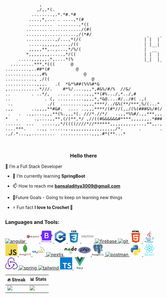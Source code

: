 <div style="display: flex; align-items: f;">
  <pre>
             ,                           
            ,/,,*(.                      
          ........,.*.*#.*#              
         ....,*,... . ....,*(#           
         .........  ........,*((         
        ........ ............/(#(        
        ...................,/(*#/                     _    _ _   _____               
        ...........,/...,*(/(                        | |  | (_) |_   _|   
         .....,,,,,,,...,/((                         | |__| |_    | |     __ _ _ __ ___         
         ,,,,,**,..,...,*/%/(                        |  __  | |   | |    / _` | '_ ` _ \    
        *,,,,,,,,.....,*/((                          | |  | | |  _| |_  | (_| | | | | | |    
     .....,,,,,,.*,....*(%                           |_|  |_|_| |_____|  \__,_|_| |_| |_| 
  .........***,*(((      @               
.........,..##*(#          @             
.............,#%              @                                         
..........., ,/((                @                                          /\      | (_) |              
............,,,.   .(  *&*%##(%%%#*&                                       /  \   __| |_| |_ _   _  __ _ 
,............*///.    #*%/....,,,*,#&%/#/%  //&/                          / /\ \ / _` | | __| | | |/ _` |       
..        . ..*/,   ..... .....,,,**(#%.../,*../,#             ,,,       / ____ \ (_| | | |_| |_| | (_| |   
..             . (, ..........,,,,*,*&@....#/../#( .,(          (%(#&%  /_/    \_\__,_|_|\__|\__, |\__,_| 
 ..             ./(  .........,,,,****/../&%(**/***,%/(...* .*.&&&&&&&                        __/ |           
.,,       ..,,,,**#&#.  .... ..,,,****/(#*//(,,/(%(###&%/#(/*%%//#&#/,                       |___/                 
 .   .  .,,....,,,**(%.,,,*(. ///*.//*/   ..,,*%%#/.,,***,,,*,,,*.###(
*   .      .,....,,**,(/(**,*/ ,//((#&&&&&&#****,,,,,,,.*######%%%%%/*
......  ...   .....,,*/((((////*//******,,,,,,,,.,...,**,,.,,,**../.,.
....***.    ..,, ......,.,,,,,,,,,,,,,,,,,/*.      .       ...*#*,.,..
.,/.*...,,.........  ............,,,.#*(**...*              .. ...,.,.
  </pre>
</div>

<h3 align="center">Hello there</h3>
🤗 I’m a Full Stack Developer
  
- 🌱 I’m currently learning **SpringBoot**

- 📫 How to reach me **bansaladitya3009@gmail.com**

- 🔮Future Goals - Going to keep on learning new things

- ⚡ Fun fact **I love to Crochet 🧶**

<p align="left">
</p>

<h3 align="left">Languages and Tools:</h3>
<p align="left"> <a href="https://angular.io" target="_blank" rel="noreferrer"> <img src="https://angular.io/assets/images/logos/angular/angular.svg" alt="angular" width="40" height="40"/> </a> <a href="https://angular.io" target="_blank" rel="noreferrer"> <img src="https://raw.githubusercontent.com/devicons/devicon/master/icons/angularjs/angularjs-original-wordmark.svg" alt="angularjs" width="40" height="40"/> </a> <a href="https://getbootstrap.com" target="_blank" rel="noreferrer"> <img src="https://raw.githubusercontent.com/devicons/devicon/master/icons/bootstrap/bootstrap-plain-wordmark.svg" alt="bootstrap" width="40" height="40"/> </a> <a href="https://www.w3schools.com/cpp/" target="_blank" rel="noreferrer"> <img src="https://raw.githubusercontent.com/devicons/devicon/master/icons/cplusplus/cplusplus-original.svg" alt="cplusplus" width="40" height="40"/> </a> <a href="https://www.w3schools.com/css/" target="_blank" rel="noreferrer"> <img src="https://raw.githubusercontent.com/devicons/devicon/master/icons/css3/css3-original-wordmark.svg" alt="css3" width="40" height="40"/> </a> <a href="https://expressjs.com" target="_blank" rel="noreferrer"> <img src="https://raw.githubusercontent.com/devicons/devicon/master/icons/express/express-original-wordmark.svg" alt="express" width="40" height="40"/> </a> <a href="https://firebase.google.com/" target="_blank" rel="noreferrer"> <img src="https://www.vectorlogo.zone/logos/firebase/firebase-icon.svg" alt="firebase" width="40" height="40"/> </a> <a href="https://git-scm.com/" target="_blank" rel="noreferrer"> <img src="https://www.vectorlogo.zone/logos/git-scm/git-scm-icon.svg" alt="git" width="40" height="40"/> </a> <a href="https://www.w3.org/html/" target="_blank" rel="noreferrer"> <img src="https://raw.githubusercontent.com/devicons/devicon/master/icons/html5/html5-original-wordmark.svg" alt="html5" width="40" height="40"/> </a> <a href="https://www.java.com" target="_blank" rel="noreferrer"> <img src="https://raw.githubusercontent.com/devicons/devicon/master/icons/java/java-original.svg" alt="java" width="40" height="40"/> </a> <a href="https://developer.mozilla.org/en-US/docs/Web/JavaScript" target="_blank" rel="noreferrer"> <img src="https://raw.githubusercontent.com/devicons/devicon/master/icons/javascript/javascript-original.svg" alt="javascript" width="40" height="40"/> </a> <a href="https://www.mongodb.com/" target="_blank" rel="noreferrer"> <img src="https://raw.githubusercontent.com/devicons/devicon/master/icons/mongodb/mongodb-original-wordmark.svg" alt="mongodb" width="40" height="40"/> </a> <a href="https://www.mysql.com/" target="_blank" rel="noreferrer"> <img src="https://raw.githubusercontent.com/devicons/devicon/master/icons/mysql/mysql-original-wordmark.svg" alt="mysql" width="40" height="40"/> </a> <a href="https://nextjs.org/" target="_blank" rel="noreferrer"> <img src="https://cdn.worldvectorlogo.com/logos/nextjs-2.svg" alt="nextjs" width="40" height="40"/> </a> <a href="https://nodejs.org" target="_blank" rel="noreferrer"> <img src="https://raw.githubusercontent.com/devicons/devicon/master/icons/nodejs/nodejs-original-wordmark.svg" alt="nodejs" width="40" height="40"/> </a> <a href="https://www.php.net" target="_blank" rel="noreferrer"> <img src="https://raw.githubusercontent.com/devicons/devicon/master/icons/php/php-original.svg" alt="php" width="40" height="40"/> </a> <a href="https://www.postgresql.org" target="_blank" rel="noreferrer"> <img src="https://raw.githubusercontent.com/devicons/devicon/master/icons/postgresql/postgresql-original-wordmark.svg" alt="postgresql" width="40" height="40"/> </a> <a href="https://postman.com" target="_blank" rel="noreferrer"> <img src="https://www.vectorlogo.zone/logos/getpostman/getpostman-icon.svg" alt="postman" width="40" height="40"/> </a> <a href="https://www.python.org" target="_blank" rel="noreferrer"> <img src="https://raw.githubusercontent.com/devicons/devicon/master/icons/python/python-original.svg" alt="python" width="40" height="40"/> </a> <a href="https://reactjs.org/" target="_blank" rel="noreferrer"> <img src="https://raw.githubusercontent.com/devicons/devicon/master/icons/react/react-original-wordmark.svg" alt="react" width="40" height="40"/> </a> <a href="https://redux.js.org" target="_blank" rel="noreferrer"> <img src="https://raw.githubusercontent.com/devicons/devicon/master/icons/redux/redux-original.svg" alt="redux" width="40" height="40"/> </a> <a href="https://spring.io/" target="_blank" rel="noreferrer"> <img src="https://www.vectorlogo.zone/logos/springio/springio-icon.svg" alt="spring" width="40" height="40"/> </a> <a href="https://tailwindcss.com/" target="_blank" rel="noreferrer"> <img src="https://www.vectorlogo.zone/logos/tailwindcss/tailwindcss-icon.svg" alt="tailwind" width="40" height="40"/> </a> <a href="https://www.typescriptlang.org/" target="_blank" rel="noreferrer"> <img src="https://raw.githubusercontent.com/devicons/devicon/master/icons/typescript/typescript-original.svg" alt="typescript" width="40" height="40"/> </a> <a href="https://vuejs.org/" target="_blank" rel="noreferrer"> <img src="https://raw.githubusercontent.com/devicons/devicon/master/icons/vuejs/vuejs-original-wordmark.svg" alt="vuejs" width="40" height="40"/> </a> </p>

| 🔥 Streak | 📊 Stats |
| --- | --- |
| <img src="https://github-readme-streak-stats.herokuapp.com/?user=adityabansal1402&theme=dark" width="100%"> | <img src="https://github-readme-stats.vercel.app/api?username=adityabansal1402&show_icons=true&theme=dark&locale=en" width="100%"> |

